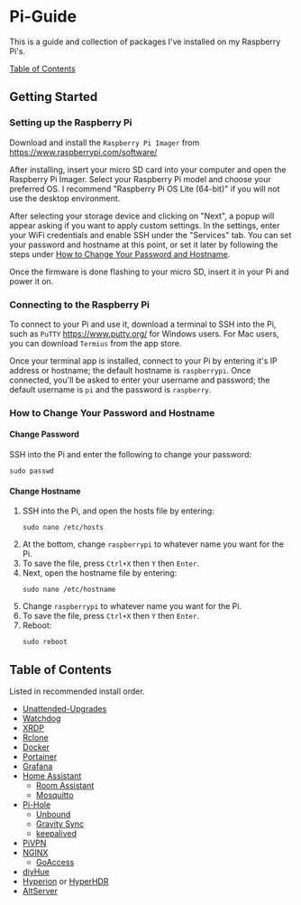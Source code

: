 # Pi-Guide

This is a guide and collection of packages I've installed on my Raspberry Pi's.

[Table of Contents](#table-of-contents)

## Getting Started

### Setting up the Raspberry Pi

Download and install the `Raspberry Pi Imager` from https://www.raspberrypi.com/software/

After installing, insert your micro SD card into your computer and open the Raspberry Pi Imager. Select your Raspberry Pi model and choose your preferred OS. I recommend "Raspberry Pi OS Lite (64-bit)" if you will not use the desktop environment.

After selecting your storage device and clicking on "Next", a popup will appear asking if you want to apply custom settings. In the settings, enter your WiFi credentials and enable SSH under the "Services" tab. You can set your password and hostname at this point, or set it later by following the steps under [How to Change Your Password and Hostname](#how-to-change-your-password-and-hostname).

Once the firmware is done flashing to your micro SD, insert it in your Pi and power it on.

### Connecting to the Raspberry Pi

To connect to your Pi and use it, download a terminal to SSH into the Pi, such as `PuTTY` https://www.putty.org/ for Windows users. For Mac users, you can download `Termius` from the app store.

Once your terminal app is installed, connect to your Pi by entering it's IP address or hostname; the default hostname is `raspberrypi`. Once connected, you'll be asked to enter your username and password; the default username is `pi` and the password is `raspberry`.

### How to Change Your Password and Hostname

#### Change Password

SSH into the Pi and enter the following to change your password:

```
sudo passwd
```

#### Change Hostname

1. SSH into the Pi, and open the hosts file by entering:
   ```
   sudo nano /etc/hosts
   ```
2. At the bottom, change `raspberrypi` to whatever name you want for the Pi.
3. To save the file, press `Ctrl+X` then `Y` then `Enter`.
4. Next, open the hostname file by entering:
   ```
   sudo nano /etc/hostname
   ```
5. Change `raspberrypi` to whatever name you want for the Pi.
6. To save the file, press `Ctrl+X` then `Y` then `Enter`.
7. Reboot:
   ```
   sudo reboot
   ```

## Table of Contents

Listed in recommended install order.

- [Unattended-Upgrades](/Pi-Guide/Unattended-Upgrades.md)
- [Watchdog](/Pi-Guide/Watchdog.md)
- [XRDP](/Pi-Guide/XRDP.md)
- [Rclone](/Pi-Guide/Rclone.md)
- [Docker](/Pi-Guide/Docker.md)
- [Portainer](/Pi-Guide/Portainer.md)
- [Grafana](/Pi-Guide/Grafana.md)
- [Home Assistant](/Pi-Guide/Home%20Assistant.md)
  - [Room Assistant](/Pi-Guide/Room%20Assistant.md)
  - [Mosquitto](/Pi-Guide/Mosquitto.md)
- [Pi-Hole](/Pi-Guide/Pi-Hole.md)
  - [Unbound](/Pi-Guide/Unbound.md)
  - [Gravity Sync](/Pi-Guide/Gravity%20Sync.md)
  - [keepalived](/Pi-Guide/keepalived.md)
- [PiVPN](/Pi-Guide/PiVPN.md)
- [NGINX](/Pi-Guide/NGINX.md)
  - [GoAccess](/Pi-Guide/GoAccess.md)
- [diyHue](/Pi-Guide/diyHue.md)
- [Hyperion](/Pi-Guide/Hyperion.md) or [HyperHDR](/Pi-Guide/HyperHDR.md)
- [AltServer](/Pi-Guide/AltServer.md)
